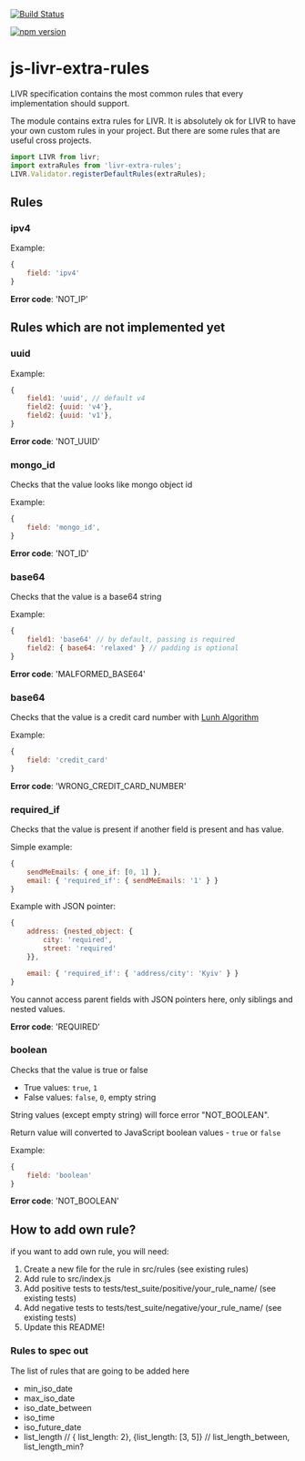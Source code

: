 [![Build Status](https://travis-ci.org/koorchik/js-livr-extra-rules.svg?branch=master)](https://travis-ci.org/koorchik/js-livr-extra-rules)

[![npm version](https://badge.fury.io/js/livr-extra-rules.svg)](https://badge.fury.io/js/livr-extra-rules)

# js-livr-extra-rules

LIVR specification contains the most common rules that every implementation should support. 

The module contains extra rules for LIVR. It is absolutely ok for LIVR to have your own custom rules in your project. But there are some rules that are useful cross projects. 


```javascript
import LIVR from livr;
import extraRules from 'livr-extra-rules';
LIVR.Validator.registerDefaultRules(extraRules);
```

## Rules 

### ipv4

Example:

```javascript
{
    field: 'ipv4'
}
```

**Error code**: 'NOT_IP'

## Rules which are not implemented yet

### uuid

Example:

```javascript
{
    field1: 'uuid', // default v4
    field2: {uuid: 'v4'},
    field2: {uuid: 'v1'}, 
}
```

**Error code**: 'NOT_UUID'

### mongo_id

Checks that the value looks like mongo object id

Example:

```javascript
{
    field: 'mongo_id',  
}
```

**Error code**: 'NOT_ID'

### base64

Checks that the value is a base64 string

Example:

```javascript
{
    field1: 'base64' // by default, passing is required
    field2: { base64: 'relaxed' } // padding is optional
}
```

**Error code**: 'MALFORMED_BASE64'

### base64

Checks that the value is a credit card number with [Lunh Algorithm](https://en.wikipedia.org/wiki/Luhn_algorithm)

Example:

```javascript
{
    field: 'credit_card'
}
```

**Error code**: 'WRONG\_CREDIT\_CARD\_NUMBER'

### required_if

Checks that the value is present if another field is present and has value.

Simple example:

```javascript
{
    sendMeEmails: { one_if: [0, 1] },
    email: { 'required_if': { sendMeEmails: '1' } }
}
```

Example with JSON pointer:

```javascript
{
    address: {nested_object: {
        city: 'required',
        street: 'required'  
    }},

    email: { 'required_if': { 'address/city': 'Kyiv' } }
}
```

You cannot access parent fields with JSON pointers here, only siblings and nested values. 

**Error code**: 'REQUIRED'

### boolean

Checks that the value is true or false

* True values: `true`, `1`
* False values: `false`, `0`, empty string

String values (except empty string) will force error "NOT_BOOLEAN".

Return value will converted to JavaScript boolean values - `true` or `false` 

Example:

```javascript
{
    field: 'boolean'
}
```

**Error code**: 'NOT_BOOLEAN'

## How to add own rule?

if you want to add own rule, you will need:

1. Create a new file for the rule in src/rules (see existing rules)
2. Add rule to src/index.js
3. Add positive tests to tests/test_suite/positive/your\_rule\_name/ (see existing tests)
4. Add negative tests to tests/test_suite/negative/your\_rule\_name/ (see existing tests)
5. Update this README!


### Rules to spec out

The list of rules that are going to be added here

 * min\_iso\_date 
 * max\_iso\_date
 * iso\_date\_between
 * iso_time
 * iso\_future\_date
 * list\_length // { list\_length: 2}, {list\_length: [3, 5]} // list\_length\_between, list\_length\_min? 
